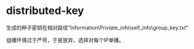 # distributed-key

生成的种子密钥在相对路径"Information\Priviate_info\self_info\group_key.txt"

组播环境过于严苛，于是放弃，选择对每个IP单播。
